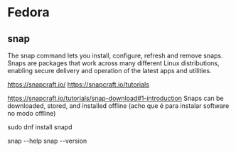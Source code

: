 # Fedora
## snap
The snap command lets you install, configure, refresh and remove snaps.
Snaps are packages that work across many different Linux distributions,
enabling secure delivery and operation of the latest apps and utilities.

https://snapcraft.io/
https://snapcraft.io/tutorials

https://snapcraft.io/tutorials/snap-download#1-introduction
Snaps can be downloaded, stored, and installed offline (acho que é para instalar software no modo offline)


sudo dnf install snapd

snap --help
snap --version